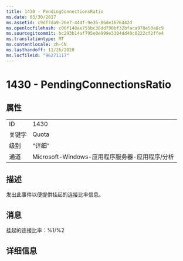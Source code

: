 ```yaml
---
title: 1430 - PendingConnectionsRatio
ms.date: 03/30/2017
ms.assetid: c9df7da9-26e7-444f-9e36-86de1676442d
ms.openlocfilehash: c06f148ae755bc38dd790bf32bfaca978e50a8c9
ms.sourcegitcommit: bc293b14af795e0e999e3304dd40c0222cf2ffe4
ms.translationtype: MT
ms.contentlocale: zh-CN
ms.lasthandoff: 11/26/2020
ms.locfileid: "96271117"
---
```

# <a name="1430---pendingconnectionsratio"></a>1430 - PendingConnectionsRatio

## <a name="properties"></a>属性  
  
|||  
|-|-|  
|ID|1430|  
|关键字|Quota|  
|级别|“详细”|  
|通道|Microsoft-Windows-应用程序服务器-应用程序/分析|  
  
## <a name="description"></a>描述  

 发出此事件以便提供挂起的连接比率信息。  
  
## <a name="message"></a>消息  

 挂起的连接比率：%1/%2  
  
## <a name="details"></a>详细信息
